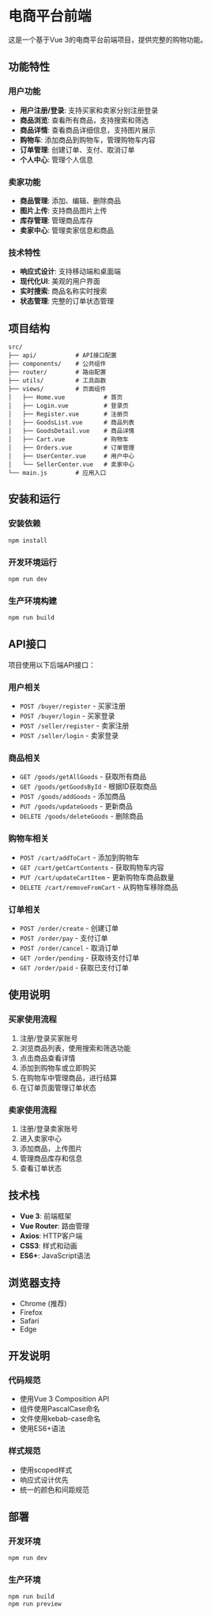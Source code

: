 # 电商平台前端

这是一个基于Vue 3的电商平台前端项目，提供完整的购物功能。

## 功能特性

### 用户功能
- **用户注册/登录**: 支持买家和卖家分别注册登录
- **商品浏览**: 查看所有商品，支持搜索和筛选
- **商品详情**: 查看商品详细信息，支持图片展示
- **购物车**: 添加商品到购物车，管理购物车内容
- **订单管理**: 创建订单、支付、取消订单
- **个人中心**: 管理个人信息

### 卖家功能
- **商品管理**: 添加、编辑、删除商品
- **图片上传**: 支持商品图片上传
- **库存管理**: 管理商品库存
- **卖家中心**: 管理卖家信息和商品

### 技术特性
- **响应式设计**: 支持移动端和桌面端
- **现代化UI**: 美观的用户界面
- **实时搜索**: 商品名称实时搜索
- **状态管理**: 完整的订单状态管理

## 项目结构

```
src/
├── api/           # API接口配置
├── components/    # 公共组件
├── router/        # 路由配置
├── utils/         # 工具函数
├── views/         # 页面组件
│   ├── Home.vue           # 首页
│   ├── Login.vue          # 登录页
│   ├── Register.vue       # 注册页
│   ├── GoodsList.vue      # 商品列表
│   ├── GoodsDetail.vue    # 商品详情
│   ├── Cart.vue           # 购物车
│   ├── Orders.vue         # 订单管理
│   ├── UserCenter.vue     # 用户中心
│   └── SellerCenter.vue   # 卖家中心
└── main.js        # 应用入口
```

## 安装和运行

### 安装依赖
```bash
npm install
```

### 开发环境运行
```bash
npm run dev
```

### 生产环境构建
```bash
npm run build
```

## API接口

项目使用以下后端API接口：

### 用户相关
- `POST /buyer/register` - 买家注册
- `POST /buyer/login` - 买家登录
- `POST /seller/register` - 卖家注册
- `POST /seller/login` - 卖家登录

### 商品相关
- `GET /goods/getAllGoods` - 获取所有商品
- `GET /goods/getGoodsById` - 根据ID获取商品
- `POST /goods/addGoods` - 添加商品
- `PUT /goods/updateGoods` - 更新商品
- `DELETE /goods/deleteGoods` - 删除商品

### 购物车相关
- `POST /cart/addToCart` - 添加到购物车
- `GET /cart/getCartContents` - 获取购物车内容
- `PUT /cart/updateCartItem` - 更新购物车商品数量
- `DELETE /cart/removeFromCart` - 从购物车移除商品

### 订单相关
- `POST /order/create` - 创建订单
- `POST /order/pay` - 支付订单
- `POST /order/cancel` - 取消订单
- `GET /order/pending` - 获取待支付订单
- `GET /order/paid` - 获取已支付订单

## 使用说明

### 买家使用流程
1. 注册/登录买家账号
2. 浏览商品列表，使用搜索和筛选功能
3. 点击商品查看详情
4. 添加到购物车或立即购买
5. 在购物车中管理商品，进行结算
6. 在订单页面管理订单状态

### 卖家使用流程
1. 注册/登录卖家账号
2. 进入卖家中心
3. 添加商品，上传图片
4. 管理商品库存和信息
5. 查看订单状态

## 技术栈

- **Vue 3**: 前端框架
- **Vue Router**: 路由管理
- **Axios**: HTTP客户端
- **CSS3**: 样式和动画
- **ES6+**: JavaScript语法

## 浏览器支持

- Chrome (推荐)
- Firefox
- Safari
- Edge

## 开发说明

### 代码规范
- 使用Vue 3 Composition API
- 组件使用PascalCase命名
- 文件使用kebab-case命名
- 使用ES6+语法

### 样式规范
- 使用scoped样式
- 响应式设计优先
- 统一的颜色和间距规范

## 部署

### 开发环境
```bash
npm run dev
```

### 生产环境
```bash
npm run build
npm run preview
```

